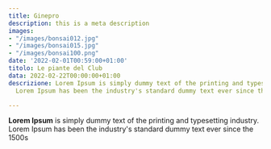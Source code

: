 ```yaml
---
title: Ginepro
description: this is a meta description
images:
- "/images/bonsai012.jpg"
- "/images/bonsai015.jpg"
- "/images/bonsai100.png"
date: '2022-02-01T00:59:00+01:00'
titolo: Le piante del Club
data: 2022-02-22T00:00:00+01:00
descrizione: Lorem Ipsum is simply dummy text of the printing and typesetting industry.
  Lorem Ipsum has been the industry's standard dummy text ever since the 1500s

---
```

**Lorem Ipsum** is simply dummy text of the printing and typesetting industry. Lorem Ipsum has been the industry's standard dummy text ever since the 1500s